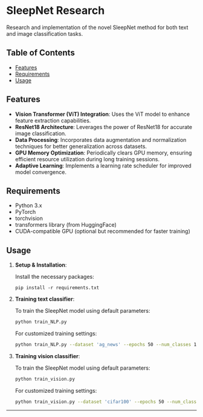 
# SleepNet Research

Research and implementation of the novel SleepNet method for both text and image classification tasks.

## Table of Contents

- [Features](#features)
- [Requirements](#requirements)
- [Usage](#usage)

## Features

- **Vision Transformer (ViT) Integration**: Uses the ViT model to enhance feature extraction capabilities.
- **ResNet18 Architecture**: Leverages the power of ResNet18 for accurate image classification.
- **Data Processing**: Incorporates data augmentation and normalization techniques for better generalization across datasets.
- **GPU Memory Optimization**: Periodically clears GPU memory, ensuring efficient resource utilization during long training sessions.
- **Adaptive Learning**: Implements a learning rate scheduler for improved model convergence.

## Requirements

- Python 3.x
- PyTorch
- torchvision
- transformers library (from HuggingFace)
- CUDA-compatible GPU (optional but recommended for faster training)

## Usage

1. **Setup & Installation**:

   Install the necessary packages:
   ```
   pip install -r requirements.txt
   ```

2. **Training text classifier**:

   To train the SleepNet model using default parameters:
   ```bash
   python train_NLP.py
   ```

   For customized training settings:
   ```bash
   python train_NLP.py --dataset 'ag_news' --epochs 50 --num_classes 10
   ```

3. **Training vision classifier**:

   To train the SleepNet model using default parameters:
   ```bash
   python train_vision.py
   ```

   For customized training settings:
   ```bash
   python train_vision.py --dataset 'cifar100' --epochs 50 --num_classes 10
   ```

---
